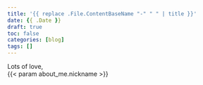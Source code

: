 ```yaml
---
title: '{{ replace .File.ContentBaseName "-" " " | title }}'
date: {{ .Date }}
draft: true
toc: false
categories: [blog]
tags: []
---
```



Lots of love,  
{{< param about_me.nickname >}}